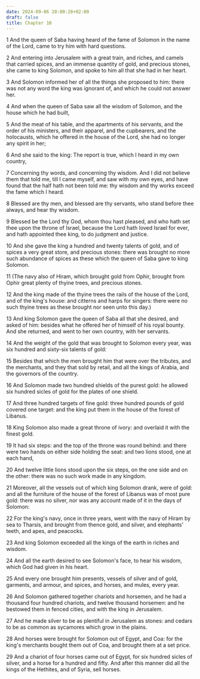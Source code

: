 ```yaml
---
date: 2024-09-06 20:00:28+02:00
draft: false
title: Chapter 10
---
```




1 And the queen of Saba having heard of the fame of Solomon in the name of the Lord, came to try him with hard questions.

2 And entering into Jerusalem with a great train, and riches, and camels that carried spices, and an immense quantity of gold, and precious stones, she came to king Solomon, and spoke to him all that she had in her heart.

3 And Solomon informed her of all the things she proposed to him: there was not any word the king was ignorant of, and which he could not answer her.

4 And when the queen of Saba saw all the wisdom of Solomon, and the house which he had built,

5 And the meat of his table, and the apartments of his servants, and the order of his ministers, and their apparel, and the cupbearers, and the holocausts, which he offered in the house of the Lord, she had no longer any spirit in her;

6 And she said to the king: The report is true, which I heard in my own country,

7 Concerning thy words, and concerning thy wisdom. And I did not believe them that told me, till I came myself, and saw with my own eyes, and have found that the half hath not been told me: thy wisdom and thy works exceed the fame which I heard.

8 Blessed are thy men, and blessed are thy servants, who stand before thee always, and hear thy wisdom.

9 Blessed be the Lord thy God, whom thou hast pleased, and who hath set thee upon the throne of Israel, because the Lord hath loved Israel for ever, and hath appointed thee king, to do judgment and justice.

10 And she gave the king a hundred and twenty talents of gold, and of spices a very great store, and precious stones: there was brought no more such abundance of spices as these which the queen of Saba gave to king Solomon.

11 (The navy also of Hiram, which brought gold from Ophir, brought from Ophir great plenty of thyine trees, and precious stones.

12 And the king made of the thyine trees the rails of the house of the Lord, and of the king's house: and citterns and harps for singers: there were no such thyine trees as these brought nor seen unto this day.)

13 And king Solomon gave the queen of Saba all that she desired, and asked of him: besides what he offered her of himself of his royal bounty. And she returned, and went to her own country, with her servants.

14 And the weight of the gold that was brought to Solomon every year, was six hundred and sixty-six talents of gold:

15 Besides that which the men brought him that were over the tributes, and the merchants, and they that sold by retail, and all the kings of Arabia, and the governors of the country.

16 And Solomon made two hundred shields of the purest gold: he allowed six hundred sicles of gold for the plates of one shield.

17 And three hundred targets of fine gold: three hundred pounds of gold covered one target: and the king put them in the house of the forest of Libanus.

18 King Solomon also made a great throne of ivory: and overlaid it with the finest gold.

19 It had six steps: and the top of the throne was round behind: and there were two hands on either side holding the seat: and two lions stood, one at each hand,

20 And twelve little lions stood upon the six steps, on the one side and on the other: there was no such work made in any kingdom.

21 Moreover, all the vessels out of which king Solomon drank, were of gold: and all the furniture of the house of the forest of Libanus was of most pure gold: there was no silver, nor was any account made of it in the days of Solomon:

22 For the king's navy, once in three years, went with the navy of Hiram by sea to Tharsis, and brought from thence gold, and silver, and elephants' teeth, and apes, and peacocks.

23 And king Solomon exceeded all the kings of the earth in riches and wisdom.

24 And all the earth desired to see Solomon's face, to hear his wisdom, which God had given in his heart.

25 And every one brought him presents, vessels of silver and of gold, garments, and armour, and spices, and horses, and mules, every year.

26 And Solomon gathered together chariots and horsemen, and he had a thousand four hundred chariots, and twelve thousand horsemen: and he bestowed them in fenced cities, and with the king in Jerusalem.

27 And he made silver to be as plentiful in Jerusalem as stones: and cedars to be as common as sycamores which grow in the plains.

28 And horses were brought for Solomon out of Egypt, and Coa: for the king's merchants bought them out of Coa, and brought them at a set price.

29 And a chariot of four horses came out of Egypt, for six hundred sicles of silver, and a horse for a hundred and fifty. And after this manner did all the kings of the Hethites, and of Syria, sell horses.

